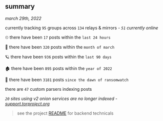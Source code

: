 
## summary
_march 29th, 2022_

currently tracking `95` groups across `134` relays & mirrors - _`51` currently online_

⏲ there have been `17` posts within the `last 24 hours`

🦈 there have been `320` posts within the `month of march`

🪐 there have been `936` posts within the `last 90 days`

🏚 there have been `895` posts within the `year of 2022`

🦕 there have been `3181` posts `since the dawn of ransomwatch`

there are `47` custom parsers indexing posts

_`20` sites using v2 onion services are no longer indexed - [support.torproject.org](https://support.torproject.org/onionservices/v2-deprecation/)_

> see the project [README](https://github.com/thetanz/ransomwatch#ransomwatch--) for backend technicals
